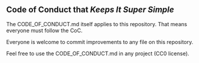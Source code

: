 ## Code of Conduct that *Keeps It Super Simple*

The CODE_OF_CONDUCT.md itself applies to this repository. That means everyone must follow the CoC.

Everyone is welcome to commit improvements to any file on this repository.

Feel free to use the CODE_OF_CONDUCT.md in any project (CC0 license).
